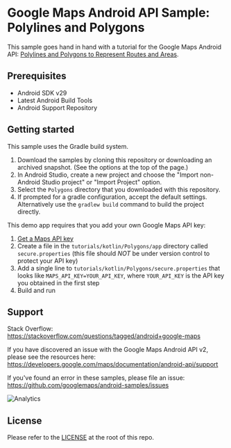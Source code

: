 Google Maps Android API Sample: Polylines and Polygons
==========================================================

This sample goes hand in hand with a tutorial for the Google Maps Android API:
[Polylines and Polygons to Represent Routes and Areas](https://developers.google.com/maps/documentation/android-api/polygon-tutorial).

Prerequisites
--------------

- Android SDK v29
- Latest Android Build Tools
- Android Support Repository

Getting started
---------------

This sample uses the Gradle build system.

1. Download the samples by cloning this repository or downloading an archived
  snapshot. (See the options at the top of the page.)
1. In Android Studio, create a new project and choose the "Import non-Android Studio project" or
  "Import Project" option.
1. Select the `Polygons` directory that you downloaded with this repository.
1. If prompted for a gradle configuration, accept the default settings.
  Alternatively use the `gradlew build` command to build the project directly.
  
This demo app requires that you add your own Google Maps API key:

1. [Get a Maps API key](https://developers.google.com/maps/documentation/android-sdk/get-api-key)
1. Create a file in the `tutorials/kotlin/Polygons/app` directory called `secure.properties` 
  (this file should *NOT* be under version control to protect your API key)
1. Add a single line to `tutorials/kotlin/Polygons/secure.properties` that looks like 
  `MAPS_API_KEY=YOUR_API_KEY`, where `YOUR_API_KEY` is the API key you obtained in the first step
1. Build and run

Support
-------

Stack Overflow: https://stackoverflow.com/questions/tagged/android+google-maps

If you have discovered an issue with the Google Maps Android API v2, please see
the resources here: https://developers.google.com/maps/documentation/android-api/support

If you've found an error in these samples, please file an issue:
https://github.com/googlemaps/android-samples/issues

![Analytics](https://ga-beacon.appspot.com/UA-12846745-20/android-samples-apidemos/readme?pixel)

License
-------

Please refer to the [LICENSE](https://github.com/googlemaps/android-samples/blob/master/LICENSE) at the root of this repo.
